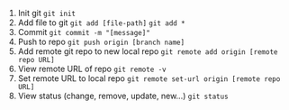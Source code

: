 1. Init git
`git init`
2. Add file to git
`git add [file-path]`
`git add *`
3. Commit
`git commit -m "[message]"`
4. Push to repo
`git push origin [branch name]`
5. Add remote git repo to new local repo
`git remote add origin [remote repo URL]`
6. View remote URL of repo
`git remote -v`
7. Set remote URL to local repo
`git remote set-url origin [remote repo URL]`
8. View status (change, remove, update, new...)
`git status`
